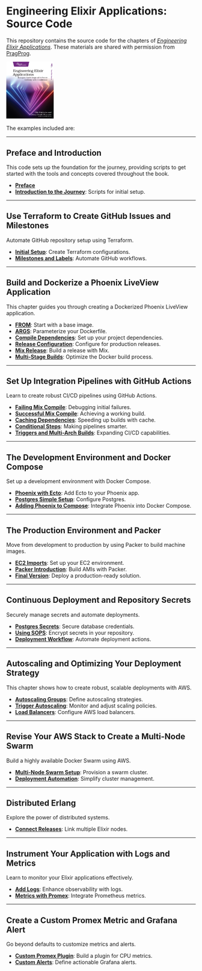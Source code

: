 # Engineering Elixir Applications: Source Code

This repository contains the source code for the chapters of [*Engineering Elixir Applications*](https://pragprog.com/titles/beamops/engineering-elixir-applications/). These materials are shared with permission from [PragProg](https://pragprog.com). 

<img src="images/book.jpg" width=25% />

The examples included are:

---

## **Preface and Introduction**
This code sets up the foundation for the journey, providing scripts to get started with the tools and concepts covered throughout the book.

- **[Preface](./preface)**
- **[Introduction to the Journey](./introduction_to_the_journey/)**: Scripts for initial setup.

---

## **Use Terraform to Create GitHub Issues and Milestones**
Automate GitHub repository setup using Terraform.

- **[Initial Setup](./use_terraform_to_create_github_issues_and_milestones/01_initial_setup)**: Create Terraform configurations.
- **[Milestones and Labels](./use_terraform_to_create_github_issues_and_milestones/05_labels)**: Automate GitHub workflows.

---

## **Build and Dockerize a Phoenix LiveView Application**
This chapter guides you through creating a Dockerized Phoenix LiveView application.

- **[FROM](./build_and_dockerize_a_phoenix_liveview_application/01_from)**: Start with a base image.
- **[ARGS](./build_and_dockerize_a_phoenix_liveview_application/02_args)**: Parameterize your Dockerfile.
- **[Compile Dependencies](./build_and_dockerize_a_phoenix_liveview_application/03_compile_deps)**: Set up your project dependencies.
- **[Release Configuration](./build_and_dockerize_a_phoenix_liveview_application/04_release_config)**: Configure for production releases.
- **[Mix Release](./build_and_dockerize_a_phoenix_liveview_application/05_mix_release)**: Build a release with Mix.
- **[Multi-Stage Builds](./build_and_dockerize_a_phoenix_liveview_application/06_multi_stage)**: Optimize the Docker build process.

---

## **Set Up Integration Pipelines with GitHub Actions**
Learn to create robust CI/CD pipelines using GitHub Actions.

- **[Failing Mix Compile](./set_up_integration_pipelines_with_github_actions/01_failing_mix_compile)**: Debugging initial failures.
- **[Successful Mix Compile](./set_up_integration_pipelines_with_github_actions/01_successful_mix_compile)**: Achieving a working build.
- **[Caching Dependencies](./set_up_integration_pipelines_with_github_actions/02_cache_deps_build)**: Speeding up builds with cache.
- **[Conditional Steps](./set_up_integration_pipelines_with_github_actions/03_conditional_steps)**: Making pipelines smarter.
- **[Triggers and Multi-Arch Builds](./set_up_integration_pipelines_with_github_actions/11_triggers)**: Expanding CI/CD capabilities.

---

## **The Development Environment and Docker Compose**
Set up a development environment with Docker Compose.

- **[Phoenix with Ecto](./the_dev_environment_and_docker_compose/01_phx_with_ecto)**: Add Ecto to your Phoenix app.
- **[Postgres Simple Setup](./the_dev_environment_and_docker_compose/02_postgres_simple)**: Configure Postgres.
- **[Adding Phoenix to Compose](./the_dev_environment_and_docker_compose/07_adding_your_phoenix_app)**: Integrate Phoenix into Docker Compose.

---

## **The Production Environment and Packer**
Move from development to production by using Packer to build machine images.

- **[EC2 Imports](./the_production_environment_and_packer/01_ec2_import_01)**: Set up your EC2 environment.
- **[Packer Introduction](./the_production_environment_and_packer/06_packer_intro)**: Build AMIs with Packer.
- **[Final Version](./the_production_environment_and_packer/08_final_version)**: Deploy a production-ready solution.

---

## **Continuous Deployment and Repository Secrets**
Securely manage secrets and automate deployments.

- **[Postgres Secrets](./continuous_deployment_and_repository_secrets/01_postgres_secret)**: Secure database credentials.
- **[Using SOPS](./continuous_deployment_and_repository_secrets/03_sops)**: Encrypt secrets in your repository.
- **[Deployment Workflow](./continuous_deployment_and_repository_secrets/07_deploy_action)**: Automate deployment actions.

---

## **Autoscaling and Optimizing Your Deployment Strategy**
This chapter shows how to create robust, scalable deployments with AWS.

- **[Autoscaling Groups](./autoscaling_and_optimizing_your_deployment_strategy/01_autoscaling_group_and_launch_template)**: Define autoscaling strategies.
- **[Trigger Autoscaling](./autoscaling_and_optimizing_your_deployment_strategy/04_trigger_auto_scaling)**: Monitor and adjust scaling policies.
- **[Load Balancers](./autoscaling_and_optimizing_your_deployment_strategy/05_load_balancer)**: Configure AWS load balancers.

---

## **Revise Your AWS Stack to Create a Multi-Node Swarm**
Build a highly available Docker Swarm using AWS.

- **[Multi-Node Swarm Setup](./revise_your_aws_stack_to_create_a_multinode_swarm/02_multinode_swarm)**: Provision a swarm cluster.
- **[Deployment Automation](./revise_your_aws_stack_to_create_a_multinode_swarm/05_initial_deployment_automation)**: Simplify cluster management.

---

## **Distributed Erlang**
Explore the power of distributed systems.

- **[Connect Releases](./distributed_erlang/01_connect_multiple_releases)**: Link multiple Elixir nodes.

---

## **Instrument Your Application with Logs and Metrics**
Learn to monitor your Elixir applications effectively.

- **[Add Logs](./instrument_your_application_with_logs_and_metrics/01_logs)**: Enhance observability with logs.
- **[Metrics with Promex](./instrument_your_application_with_logs_and_metrics/02_metrics_and_promex)**: Integrate Prometheus metrics.

---

## **Create a Custom Promex Metric and Grafana Alert**
Go beyond defaults to customize metrics and alerts.

- **[Custom Promex Plugin](./create_a_custom_promex_metric_and_grafana_alert/01_cpu_promex_plugin)**: Build a plugin for CPU metrics.
- **[Custom Alerts](./create_a_custom_promex_metric_and_grafana_alert/03_custom_alert)**: Define actionable Grafana alerts.
